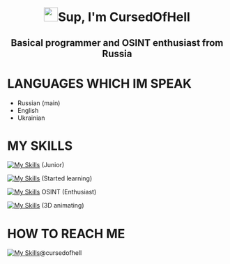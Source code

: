 <h1 align="center"><img src="https://github.com/blackcater/blackcater/raw/main/images/Hi.gif" height="32"/>Sup, I'm CursedOfHell</h1>
<h2 align="center">Basical programmer and OSINT enthusiast from Russia</h2>

# LANGUAGES WHICH IM SPEAK
- Russian (main)
- English
- Ukrainian

# MY SKILLS
[![My Skills](https://skillicons.dev/icons?i=lua,robloxstudio&perline=2)](https://www.roblox.com/) (Junior)

[![My Skills](https://skillicons.dev/icons?i=py&perline=1)](https://www.python.org/) (Started learning)

[![My Skills](https://skillicons.dev/icons?i=github&perline=1)](https://doxbin.org) OSINT (Enthusiast)
  
[![My Skills](https://skillicons.dev/icons?i=robloxstudio&perline=1)](https://www.roblox.com/) (3D animating)


# HOW TO REACH ME
[![My Skills](https://skillicons.dev/icons?i=discord&perline=1)](http://discordapp.com/users/578143877110956032)@cursedofhell

